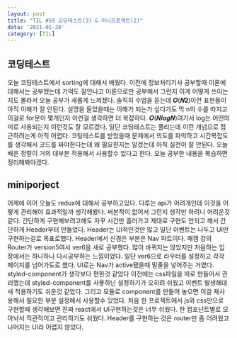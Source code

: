 ```yaml
---
layout: post
title: "TIL #59 코딩테스트(3) & 미니프로젝트(2)"
data: '2021-01-28'
category: [TIL]
---
```


## 코딩테스트

오늘 코딩테스트에서 sorting에 대해서 배웠다. 이전에 정보처리기사 공부할때 이론에 대해서는 공부했는데 기억도 잘안나고 이론으로만 공부해서 그런지 이게 어떻게 쓰이는지도 몰라서 오늘 공부가 새롭게 느껴졌다. 솔직히 수업을 듣는데 𝑶(𝑵𝟐)이런 표현들이 아직 이해가 잘 안된다. 설명을 들었을때는 이해가 되는가 싶다가도 막 n의 수를 따지고 이걸로 for문이 몇개인지 이런걸 생각하면 더 복잡하다. 𝑶(𝑵𝒍𝒐𝒈𝑵)여기서 log는 어떤의미로 사용되는지 이런것도 잘 모르겠다. 일단 코딩테스트는 풀리는데 이런 개념으로 접근하려는게 아직 어렵다. 코팅테스트를 받았을때 문제에서 의도를 파악하고 시간복잡도를 생각해서 코드를 짜야한다는데 왜 필요한지는 알겠는데 아직 실천이 잘 안된다. 오늘 배운 정렬이 거의 대부분 적용해서 사용할수 있다고 한다. 오늘 공부한 내용을 복습하면 정리해봐야겠다.

## miniporject

어제에 이어 오늘도 redux에 대해서 공부하고있다. 다루는 api가 어려개인데 이것을 어떻게 관리해야 효과적일까 생각해봤다. 써본적이 없어서 그런지 생각만 하려니 어려운것같다. 간단하게 구현해보려고해도 자꾸 시간만 흘러가고 제대로 구현도 안되고 해서 간단하게 Header부터 만들었다. Header는 UI적인것만 많고 일단 이벤트는 나두고 UI만 구현하는걸로 목표로했다. Header에서 신경쓴 부분은 Nav 파트이다. 패캠 강의 Router가 version5여서 ver6을 새로 공부했다. 많이 바뀌지는 않았지만 처음하는 입장에서는 하나하나 다시공부하는 느낌이었다. 일단 ver6으로 라우터를 설정하고 각각 페이지를 넘어가도로 했다. UI로는 Nav가 active됐을때 밑줄을 넣어주는 거였다. styled-component가 생각보다 편한것 같았다 이전에는 css파일을 따로 만들어서 관리했는데 styled-component를 사욯하닌 설정하기가 오히려 쉬웠고 이벤트 발생해대새 적용하기도 쉬운것 같았다. 그리고 모듈로 component를 만들어 놓으면 이걸 재사용해서 필요한 부분 설정해서 사용할수 있었다. 처음 한 프로젝트에서 js와 css만으로 구현할때 생각해보면 진짜 react에서 UI구현하는것은 너무 쉬웠다. 한 컴포넌트별로 모아놔서 직관적이고 관리하기도 쉬웠다. Header를 구현하는 것은 router만 좀 어려웠고 나머지는 UI라 어렵지 않았다.